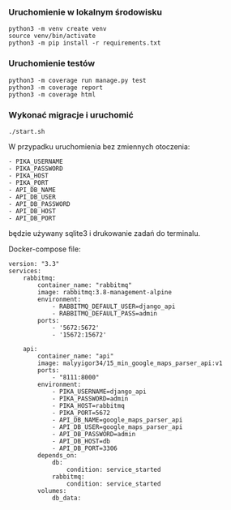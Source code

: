 ### Uruchomienie w lokalnym środowisku
```
python3 -m venv create venv
source venv/bin/activate
python3 -m pip install -r requirements.txt
```
### Uruchomienie testów
```
python3 -m coverage run manage.py test
python3 -m coverage report
python3 -m coverage html
```

### Wykonać migracje i uruchomić
```
./start.sh
```

W przypadku uruchomienia bez zmiennych otoczenia:
```
- PIKA_USERNAME
- PIKA_PASSWORD
- PIKA_HOST
- PIKA_PORT
- API_DB_NAME
- API_DB_USER
- API_DB_PASSWORD
- API_DB_HOST
- API_DB_PORT
```
będzie używany sqlite3 i drukowanie zadań do terminalu.

Docker-compose file:
```
version: "3.3"
services:
    rabbitmq:
        container_name: "rabbitmq"
        image: rabbitmq:3.8-management-alpine
        environment:
            - RABBITMQ_DEFAULT_USER=django_api
            - RABBITMQ_DEFAULT_PASS=admin
        ports:
            - '5672:5672'
            - '15672:15672'

    api:
        container_name: "api"
        image: malyyigor34/15_min_google_maps_parser_api:v1
        ports:
            - "8111:8000"
        environment:
            - PIKA_USERNAME=django_api
            - PIKA_PASSWORD=admin
            - PIKA_HOST=rabbitmq
            - PIKA_PORT=5672
            - API_DB_NAME=google_maps_parser_api
            - API_DB_USER=google_maps_parser_api
            - API_DB_PASSWORD=admin
            - API_DB_HOST=db
            - API_DB_PORT=3306
        depends_on:
            db:
                condition: service_started
            rabbitmq:
                condition: service_started
        volumes:
            db_data:
```
